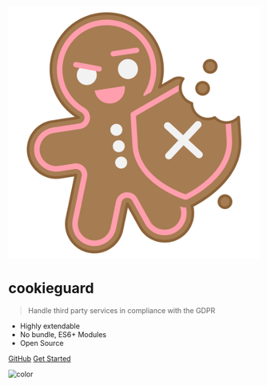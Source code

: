 
![logo](logo.svg)

# cookieguard

> Handle third party services in compliance with the GDPR

- Highly extendable
- No bundle, ES6+ Modules
- Open Source

[GitHub](https://github.com/tobiasthaden/cookieguard/)
[Get Started](getting-started)

![color](#fbfdff)
